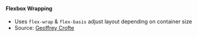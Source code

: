 #### Flexbox Wrapping

* Uses `flex-wrap` & `flex-basis` adjust layout depending on container size
* Source: [Geoffrey Crofte](https://css-tricks.com/how-to-make-a-media-query-less-card-component/#a-recipe-for-zero-media-queries)
